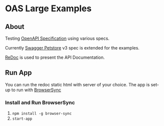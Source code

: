 # OAS Large Examples

## About
Testing [OpenAPI Specification](https://spec.openapis.org/oas/v3.0.2) using various specs.
 
Currently [Swagger Petstore](https://github.com/swagger-api/swagger-petstore/blob/master/src/main/resources/openapi.yaml)
v3 spec is extended for the examples.

[ReDoc](https://github.com/Redocly/redoc) is used to present the API Documentation.

## Run App

You can run the redoc static html with server of your choice. The app is set-up to run with [BrowserSync](https://www.browsersync.io/) 

### Install and Run BrowserSync

1. `npm install -g browser-sync`
2. `start-app`
